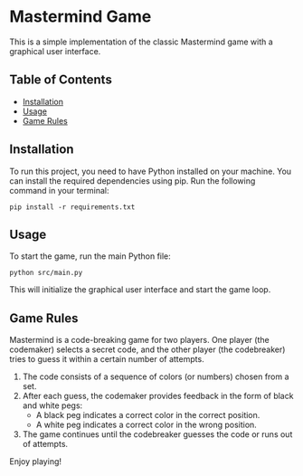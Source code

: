 # Mastermind Game

This is a simple implementation of the classic Mastermind game with a graphical user interface.

## Table of Contents
- [Installation](#installation)
- [Usage](#usage)
- [Game Rules](#game-rules)

## Installation

To run this project, you need to have Python installed on your machine. You can install the required dependencies using pip. Run the following command in your terminal:

```
pip install -r requirements.txt
```

## Usage

To start the game, run the main Python file:

```
python src/main.py
```

This will initialize the graphical user interface and start the game loop.

## Game Rules

Mastermind is a code-breaking game for two players. One player (the codemaker) selects a secret code, and the other player (the codebreaker) tries to guess it within a certain number of attempts.

1. The code consists of a sequence of colors (or numbers) chosen from a set.
2. After each guess, the codemaker provides feedback in the form of black and white pegs:
   - A black peg indicates a correct color in the correct position.
   - A white peg indicates a correct color in the wrong position.
3. The game continues until the codebreaker guesses the code or runs out of attempts.

Enjoy playing!